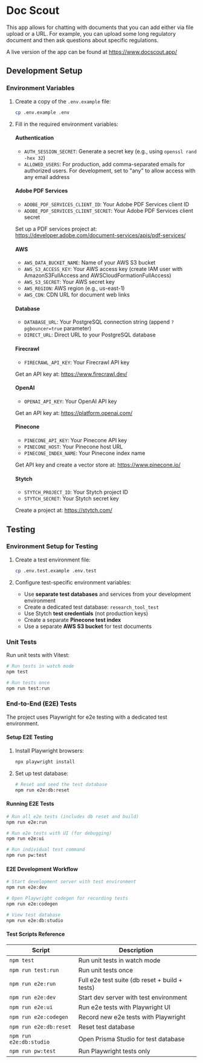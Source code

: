 # Doc Scout

This app allows for chatting with documents that you can add either via file upload or a URL. For example, you can upload some long regulatory document and then ask questions about specific regulations.

A live version of the app can be found at <https://www.docscout.app/>

## Development Setup

### Environment Variables

1. Create a copy of the `.env.example` file:

   ```bash
   cp .env.example .env
   ```

2. Fill in the required environment variables:

   #### Authentication

   - `AUTH_SESSION_SECRET`: Generate a secret key (e.g., using `openssl rand -hex 32`)
   - `ALLOWED_USERS`: For production, add comma-separated emails for authorized users. For development, set to "any" to allow access with any email address

   #### Adobe PDF Services

   - `ADOBE_PDF_SERVICES_CLIENT_ID`: Your Adobe PDF Services client ID
   - `ADOBE_PDF_SERVICES_CLIENT_SECRET`: Your Adobe PDF Services client secret

   Set up a PDF services project at: <https://developer.adobe.com/document-services/apis/pdf-services/>

   #### AWS

   - `AWS_DATA_BUCKET_NAME`: Name of your AWS S3 bucket
   - `AWS_S3_ACCESS_KEY`: Your AWS access key (create IAM user with AmazonS3FullAccess and AWSCloudFormationFullAccess)
   - `AWS_S3_SECRET`: Your AWS secret key
   - `AWS_REGION`: AWS region (e.g., us-east-1)
   - `AWS_CDN`: CDN URL for document web links

   #### Database

   - `DATABASE_URL`: Your PostgreSQL connection string (append `?pgbouncer=true` parameter)
   - `DIRECT_URL`: Direct URL to your PostgreSQL database

   #### Firecrawl

   - `FIRECRAWL_API_KEY`: Your Firecrawl API key

   Get an API key at: <https://www.firecrawl.dev/>

   #### OpenAI

   - `OPENAI_API_KEY`: Your OpenAI API key

   Get an API key at: <https://platform.openai.com/>

   #### Pinecone

   - `PINECONE_API_KEY`: Your Pinecone API key
   - `PINECONE_HOST`: Your Pinecone host URL
   - `PINECONE_INDEX_NAME`: Your Pinecone index name

   Get API key and create a vector store at: <https://www.pinecone.io/>

   #### Stytch

   - `STYTCH_PROJECT_ID`: Your Stytch project ID
   - `STYTCH_SECRET`: Your Stytch secret key

   Create a project at: <https://stytch.com/>

## Testing

### Environment Setup for Testing

1. Create a test environment file:

   ```bash
   cp .env.test.example .env.test
   ```

2. Configure test-specific environment variables:

   - Use **separate test databases** and services from your development environment
   - Create a dedicated test database: `research_tool_test`
   - Use Stytch **test credentials** (not production keys)
   - Create a separate **Pinecone test index**
   - Use a separate **AWS S3 bucket** for test documents

### Unit Tests

Run unit tests with Vitest:

```bash
# Run tests in watch mode
npm test

# Run tests once
npm run test:run
```

### End-to-End (E2E) Tests

The project uses Playwright for e2e testing with a dedicated test environment.

#### Setup E2E Testing

1. Install Playwright browsers:

   ```bash
   npx playwright install
   ```

2. Set up test database:

   ```bash
   # Reset and seed the test database
   npm run e2e:db:reset
   ```

#### Running E2E Tests

```bash
# Run all e2e tests (includes db reset and build)
npm run e2e:run

# Run e2e tests with UI (for debugging)
npm run e2e:ui

# Run individual test command
npm run pw:test
```

#### E2E Development Workflow

```bash
# Start development server with test environment
npm run e2e:dev

# Open Playwright codegen for recording tests
npm run e2e:codegen

# View test database
npm run e2e:db:studio
```

#### Test Scripts Reference

| Script                  | Description                                    |
| ----------------------- | ---------------------------------------------- |
| `npm test`              | Run unit tests in watch mode                   |
| `npm run test:run`      | Run unit tests once                            |
| `npm run e2e:run`       | Full e2e test suite (db reset + build + tests) |
| `npm run e2e:dev`       | Start dev server with test environment         |
| `npm run e2e:ui`        | Run e2e tests with Playwright UI               |
| `npm run e2e:codegen`   | Record new e2e tests with Playwright           |
| `npm run e2e:db:reset`  | Reset test database                            |
| `npm run e2e:db:studio` | Open Prisma Studio for test database           |
| `npm run pw:test`       | Run Playwright tests only                      |
